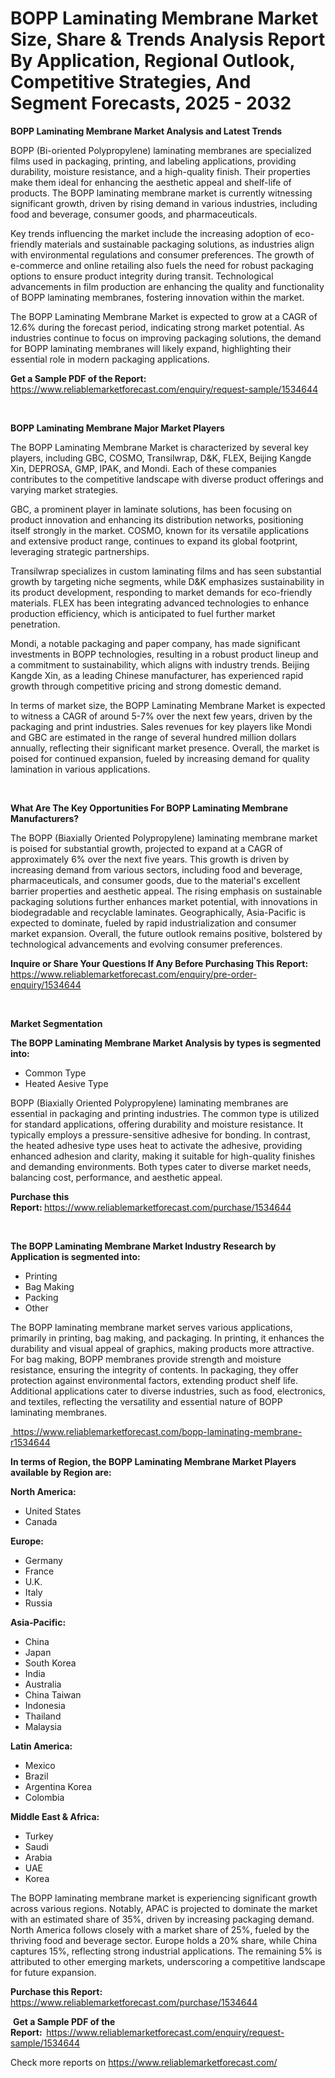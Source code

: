 <p><h1>BOPP Laminating Membrane Market Size, Share & Trends Analysis Report By Application, Regional Outlook, Competitive Strategies, And Segment Forecasts, 2025 - 2032</h1></p><p><strong>BOPP Laminating Membrane Market Analysis and Latest Trends</strong></p>
<p><p>BOPP (Bi-oriented Polypropylene) laminating membranes are specialized films used in packaging, printing, and labeling applications, providing durability, moisture resistance, and a high-quality finish. Their properties make them ideal for enhancing the aesthetic appeal and shelf-life of products. The BOPP laminating membrane market is currently witnessing significant growth, driven by rising demand in various industries, including food and beverage, consumer goods, and pharmaceuticals. </p><p>Key trends influencing the market include the increasing adoption of eco-friendly materials and sustainable packaging solutions, as industries align with environmental regulations and consumer preferences. The growth of e-commerce and online retailing also fuels the need for robust packaging options to ensure product integrity during transit. Technological advancements in film production are enhancing the quality and functionality of BOPP laminating membranes, fostering innovation within the market.</p><p>The BOPP Laminating Membrane Market is expected to grow at a CAGR of 12.6% during the forecast period, indicating strong market potential. As industries continue to focus on improving packaging solutions, the demand for BOPP laminating membranes will likely expand, highlighting their essential role in modern packaging applications.</p></p>
<p><strong>Get a Sample PDF of the Report:&nbsp;</strong> <a href="https://www.reliablemarketforecast.com/enquiry/request-sample/1534644?utm_campaign=2190&utm_medium=2&utm_source=Github&utm_content=ia&utm_term=02022025&utm_id=bopp-laminating-membrane">https://www.reliablemarketforecast.com/enquiry/request-sample/1534644</a></p>
<p>&nbsp;</p>
<p><strong>BOPP Laminating Membrane Major Market Players</strong></p>
<p><p>The BOPP Laminating Membrane Market is characterized by several key players, including GBC, COSMO, Transilwrap, D&K, FLEX, Beijing Kangde Xin, DEPROSA, GMP, IPAK, and Mondi. Each of these companies contributes to the competitive landscape with diverse product offerings and varying market strategies.</p><p>GBC, a prominent player in laminate solutions, has been focusing on product innovation and enhancing its distribution networks, positioning itself strongly in the market. COSMO, known for its versatile applications and extensive product range, continues to expand its global footprint, leveraging strategic partnerships.</p><p>Transilwrap specializes in custom laminating films and has seen substantial growth by targeting niche segments, while D&K emphasizes sustainability in its product development, responding to market demands for eco-friendly materials. FLEX has been integrating advanced technologies to enhance production efficiency, which is anticipated to fuel further market penetration.</p><p>Mondi, a notable packaging and paper company, has made significant investments in BOPP technologies, resulting in a robust product lineup and a commitment to sustainability, which aligns with industry trends. Beijing Kangde Xin, as a leading Chinese manufacturer, has experienced rapid growth through competitive pricing and strong domestic demand.</p><p>In terms of market size, the BOPP Laminating Membrane Market is expected to witness a CAGR of around 5-7% over the next few years, driven by the packaging and print industries. Sales revenues for key players like Mondi and GBC are estimated in the range of several hundred million dollars annually, reflecting their significant market presence. Overall, the market is poised for continued expansion, fueled by increasing demand for quality lamination in various applications.</p></p>
<p>&nbsp;</p>
<p><strong>What Are The Key Opportunities For BOPP Laminating Membrane Manufacturers?</strong></p>
<p><p>The BOPP (Biaxially Oriented Polypropylene) laminating membrane market is poised for substantial growth, projected to expand at a CAGR of approximately 6% over the next five years. This growth is driven by increasing demand from various sectors, including food and beverage, pharmaceuticals, and consumer goods, due to the material's excellent barrier properties and aesthetic appeal. The rising emphasis on sustainable packaging solutions further enhances market potential, with innovations in biodegradable and recyclable laminates. Geographically, Asia-Pacific is expected to dominate, fueled by rapid industrialization and consumer market expansion. Overall, the future outlook remains positive, bolstered by technological advancements and evolving consumer preferences.</p></p>
<p><strong>Inquire or Share Your Questions If Any Before Purchasing This Report:</strong> <a href="https://www.reliablemarketforecast.com/enquiry/pre-order-enquiry/1534644?utm_campaign=2190&utm_medium=2&utm_source=Github&utm_content=ia&utm_term=02022025&utm_id=bopp-laminating-membrane">https://www.reliablemarketforecast.com/enquiry/pre-order-enquiry/1534644</a></p>
<p>&nbsp;</p>
<p><strong>Market Segmentation</strong></p>
<p><strong>The BOPP Laminating Membrane Market Analysis by types is segmented into:</strong></p>
<p><ul><li>Common Type</li><li>Heated Aesive Type</li></ul></p>
<p><p>BOPP (Biaxially Oriented Polypropylene) laminating membranes are essential in packaging and printing industries. The common type is utilized for standard applications, offering durability and moisture resistance. It typically employs a pressure-sensitive adhesive for bonding. In contrast, the heated adhesive type uses heat to activate the adhesive, providing enhanced adhesion and clarity, making it suitable for high-quality finishes and demanding environments. Both types cater to diverse market needs, balancing cost, performance, and aesthetic appeal.</p></p>
<p><strong>Purchase this Report:&nbsp;</strong><a href="https://www.reliablemarketforecast.com/purchase/1534644?utm_campaign=2190&utm_medium=2&utm_source=Github&utm_content=ia&utm_term=02022025&utm_id=bopp-laminating-membrane">https://www.reliablemarketforecast.com/purchase/1534644</a></p>
<p>&nbsp;</p>
<p><strong>The BOPP Laminating Membrane Market Industry Research by Application is segmented into:</strong></p>
<p><ul><li>Printing</li><li>Bag Making</li><li>Packing</li><li>Other</li></ul></p>
<p><p>The BOPP laminating membrane market serves various applications, primarily in printing, bag making, and packaging. In printing, it enhances the durability and visual appeal of graphics, making products more attractive. For bag making, BOPP membranes provide strength and moisture resistance, ensuring the integrity of contents. In packaging, they offer protection against environmental factors, extending product shelf life. Additional applications cater to diverse industries, such as food, electronics, and textiles, reflecting the versatility and essential nature of BOPP laminating membranes.</p></p>
<p><a href="https://www.reliablemarketforecast.com/bopp-laminating-membrane-r1534644?utm_campaign=2190&utm_medium=2&utm_source=Github&utm_content=ia&utm_term=02022025&utm_id=bopp-laminating-membrane">&nbsp;https://www.reliablemarketforecast.com/bopp-laminating-membrane-r1534644</a></p>
<p><strong>In terms of Region, the BOPP Laminating Membrane Market Players available by Region are:</strong></p>
<p>
    <p> <strong> North America: </strong>
        <ul>
            <li>United States</li>
            <li>Canada</li>
        </ul>
        </p> 
    <p> <strong> Europe: </strong>
        <ul>
            <li>Germany</li>
            <li>France</li>
            <li>U.K.</li>
            <li>Italy</li>
            <li>Russia</li>
        </ul>
        </p> 
    <p> <strong> Asia-Pacific: </strong>
        <ul>
            <li>China</li>
            <li>Japan</li>
            <li>South Korea</li>
            <li>India</li>
            <li>Australia</li>
            <li>China Taiwan</li>
            <li>Indonesia</li>
            <li>Thailand</li>
            <li>Malaysia</li>
        </ul>
        </p> 
    <p> <strong> Latin America: </strong>
        <ul>
            <li>Mexico</li>
            <li>Brazil</li>
            <li>Argentina Korea</li>
            <li>Colombia</li>
        </ul>
        </p> 
    <p> <strong> Middle East & Africa: </strong>
        <ul>
            <li>Turkey</li>
            <li>Saudi</li>
            <li>Arabia</li>
            <li>UAE</li>
            <li>Korea</li>
        </ul>
    </p>
    </p>
<p><p>The BOPP laminating membrane market is experiencing significant growth across various regions. Notably, APAC is projected to dominate the market with an estimated share of 35%, driven by increasing packaging demand. North America follows closely with a market share of 25%, fueled by the thriving food and beverage sector. Europe holds a 20% share, while China captures 15%, reflecting strong industrial applications. The remaining 5% is attributed to other emerging markets, underscoring a competitive landscape for future expansion.</p></p>
<p><strong>Purchase this Report: </strong><a href="https://www.reliablemarketforecast.com/purchase/1534644?utm_campaign=2190&utm_medium=2&utm_source=Github&utm_content=ia&utm_term=02022025&utm_id=bopp-laminating-membrane">https://www.reliablemarketforecast.com/purchase/1534644</a></p>
<p>&nbsp;<strong>Get a Sample PDF of the Report:&nbsp;&nbsp;</strong><a href="https://www.reliablemarketforecast.com/enquiry/request-sample/1534644?utm_campaign=2190&utm_medium=2&utm_source=Github&utm_content=ia&utm_term=02022025&utm_id=bopp-laminating-membrane">https://www.reliablemarketforecast.com/enquiry/request-sample/1534644</a></p>
<p><strong></strong></p>
<p>Check more reports on <a href="https://www.reliablemarketforecast.com/?utm_campaign=2190&utm_medium=2&utm_source=Github&utm_content=ia&utm_term=02022025&utm_id=bopp-laminating-membrane">https://www.reliablemarketforecast.com/</a></p>
